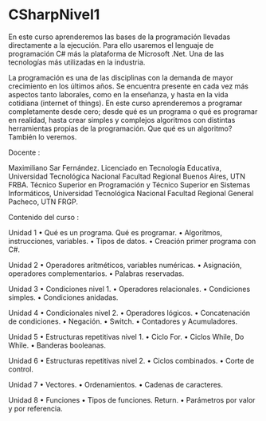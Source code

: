 # CSharpNivel1

En este curso aprenderemos las bases de la programación llevadas directamente a la ejecución. Para ello usaremos el lenguaje de programación C# más la plataforma de Microsoft .Net. Una de las tecnologías más utilizadas en la industria.

La programación es una de las disciplinas con la demanda de mayor crecimiento en los
últimos años. Se encuentra presente en cada vez más aspectos tanto laborales, como
en la enseñanza, y hasta en la vida cotidiana (internet of things). En este curso
aprenderemos a programar completamente desde cero; desde qué es un programa o
qué es programar en realidad, hasta crear simples y complejos algoritmos con distintas
herramientas propias de la programación. Que qué es un algoritmo? También lo
veremos.

Docente :

Maximiliano Sar Fernández. Licenciado en Tecnología Educativa, Universidad Tecnológica
Nacional Facultad Regional Buenos Aires, UTN FRBA.
Técnico Superior en Programación y Técnico Superior en Sistemas Informáticos, Universidad
Tecnológica Nacional Facultad Regional General Pacheco, UTN FRGP.

Contenido del curso :

Unidad 1
• Qué es un programa. Qué es programar.
• Algoritmos, instrucciones, variables.
• Tipos de datos.
• Creación primer programa con C#.

Unidad 2
• Operadores aritméticos, variables numéricas.
• Asignación, operadores complementarios.
• Palabras reservadas.

Unidad 3
• Condiciones nivel 1.
• Operadores relacionales.
• Condiciones simples.
• Condiciones anidadas.

Unidad 4
• Condicionales nivel 2.
• Operadores lógicos.
• Concatenación de condiciones.
• Negación.
• Switch.
• Contadores y Acumuladores.

Unidad 5
• Estructuras repetitivas nivel 1.
• Ciclo For.
• Ciclos While, Do While.
• Banderas booleanas.

Unidad 6
• Estructuras repetitivas nivel 2.
• Ciclos combinados.
• Corte de control.

Unidad 7
• Vectores.
• Ordenamientos.
• Cadenas de caracteres.

Unidad 8
• Funciones
• Tipos de funciones. Return.
• Parámetros por valor y por referencia.

